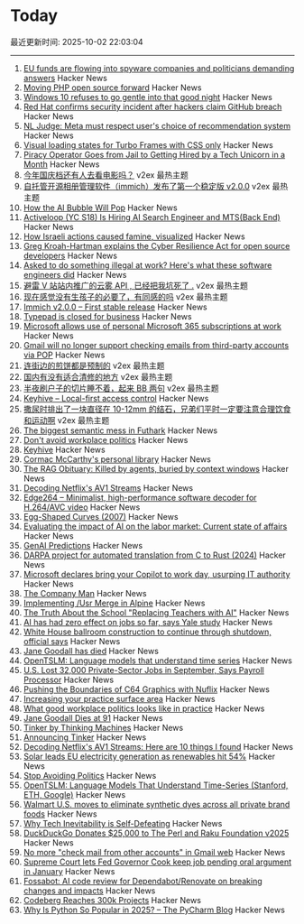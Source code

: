 # Today

最近更新时间: 2025-10-02 22:03:04

--- 
1. [EU funds are flowing into spyware companies and politicians demanding answers](https://www.theregister.com/2025/10/02/eu_spyware_funding/) Hacker News
2. [Moving PHP open source forward](https://blog.jetbrains.com/phpstorm/2025/10/moving-php-open-source-forward/) Hacker News
3. [Windows 10 refuses to go gentle into that good night](https://www.theregister.com/2025/10/02/windows_10_statcounter/) Hacker News
4. [Red Hat confirms security incident after hackers claim GitHub breach](https://www.bleepingcomputer.com/news/security/red-hat-confirms-security-incident-after-hackers-claim-github-breach/) Hacker News
5. [NL Judge: Meta must respect user's choice of recommendation system](https://www.bitsoffreedom.nl/2025/10/02/judge-in-the-bits-of-freedom-vs-meta-lawsuit-meta-must-respect-users-choice/) Hacker News
6. [Visual loading states for Turbo Frames with CSS only](https://railsdesigner.com/visual-loading-turbo-frames/) Hacker News
7. [Piracy Operator Goes from Jail to Getting Hired by a Tech Unicorn in a Month](https://torrentfreak.com/sports-piracy-operator-goes-from-jail-to-getting-hired-by-a-tech-unicorn-in-a-month/) Hacker News
8. [今年国庆档还有人去看电影吗？](https://www.v2ex.com/t/1163132) v2ex 最热主题
9. [自托管开源相册管理软件（immich）发布了第一个稳定版 v2.0.0](https://www.v2ex.com/t/1163110) v2ex 最热主题
10. [How the AI Bubble Will Pop](https://www.derekthompson.org/p/this-is-how-the-ai-bubble-will-pop) Hacker News
11. [Activeloop (YC S18) Is Hiring AI Search Engineer and MTS(Back End)](https://careers.activeloop.ai/) Hacker News
12. [How Israeli actions caused famine, visualized](https://www.cnn.com/2025/10/02/middleeast/gaza-famine-causes-vis-intl) Hacker News
13. [Greg Kroah-Hartman explains the Cyber Resilience Act for open source developers](https://www.theregister.com/2025/09/30/cyber_reiliance_act_opinion_column/) Hacker News
14. [Asked to do something illegal at work? Here's what these software engineers did](https://blog.pragmaticengineer.com/asked-to-do-something-illegal-at-work/) Hacker News
15. [避雷 V 站站内推广的云雾 API , 已经把我坑死了 .](https://www.v2ex.com/t/1163131) v2ex 最热主题
16. [现在感觉没有生孩子的必要了，有同感的吗](https://www.v2ex.com/t/1163097) v2ex 最热主题
17. [Immich v2.0.0 – First stable release](https://github.com/immich-app/immich/discussions/22546) Hacker News
18. [Typepad is closed for business](https://www.typepad.com) Hacker News
19. [Microsoft allows use of personal Microsoft 365 subscriptions at work](https://www.theregister.com/2025/10/01/microsoft_consumer_copilot_corporate/) Hacker News
20. [Gmail will no longer support checking emails from third-party accounts via POP](https://support.google.com/mail/answer/16604719?hl=en) Hacker News
21. [连街边的煎饼都是预制的](https://www.v2ex.com/t/1163112) v2ex 最热主题
22. [国内有没有适合清修的地方](https://www.v2ex.com/t/1163111) v2ex 最热主题
23. [半夜刷户子的切片睡不着，起来 BB 两句](https://www.v2ex.com/t/1163102) v2ex 最热主题
24. [Keyhive – Local-first access control](https://www.inkandswitch.com/keyhive/notebook/) Hacker News
25. [撒尿时排出了一块直径在 10-12mm 的结石，兄弟们平时一定要注意合理饮食和运动啊](https://www.v2ex.com/t/1163103) v2ex 最热主题
26. [The biggest semantic mess in Futhark](https://futhark-lang.org/blog/2025-09-26-the-biggest-semantic-mess.html) Hacker News
27. [Don't avoid workplace politics](https://terriblesoftware.org/2025/10/01/stop-avoiding-politics/) Hacker News
28. [Keyhive](https://www.inkandswitch.com/keyhive/notebook/) Hacker News
29. [Cormac McCarthy's personal library](https://www.smithsonianmag.com/arts-culture/two-years-cormac-mccarthys-death-rare-access-to-personal-library-reveals-man-behind-myth-180987150/) Hacker News
30. [The RAG Obituary: Killed by agents, buried by context windows](https://www.nicolasbustamante.com/p/the-rag-obituary-killed-by-agents) Hacker News
31. [Decoding Netflix's AV1 Streams](https://singhkays.com/blog/netflix-av1-decode/) Hacker News
32. [Edge264 – Minimalist, high-performance software decoder for H.264/AVC video](https://github.com/tvlabs/edge264) Hacker News
33. [Egg-Shaped Curves (2007)](https://nyjp07.com/index_egg_E.html) Hacker News
34. [Evaluating the impact of AI on the labor market: Current state of affairs](https://budgetlab.yale.edu/research/evaluating-impact-ai-labor-market-current-state-affairs) Hacker News
35. [GenAI Predictions](https://www.tbray.org/ongoing/When/202x/2025/09/26/GenAI-Predictions) Hacker News
36. [DARPA project for automated translation from C to Rust (2024)](https://www.darpa.mil/news/2024/memory-safety-vulnerabilities) Hacker News
37. [Microsoft declares bring your Copilot to work day, usurping IT authority](https://www.theregister.com/2025/10/01/microsoft_consumer_copilot_corporate/) Hacker News
38. [The Company Man](https://www.lesswrong.com/posts/JH6tJhYpnoCfFqAct/the-company-man) Hacker News
39. [Implementing /Usr Merge in Alpine](https://alpinelinux.org/posts/2025-10-01-usr-merge.html) Hacker News
40. [The Truth About the School "Replacing Teachers with AI"](https://danmeyer.substack.com/p/the-truth-about-2-hour-learning-and) Hacker News
41. [AI has had zero effect on jobs so far, says Yale study](https://www.theregister.com/2025/10/01/ai_isnt_taking_people_jobs/) Hacker News
42. [White House ballroom construction to continue through shutdown, official says](https://abcnews.go.com/Politics/live-updates/trump-admin-live-updates/?id=126029955) Hacker News
43. [Jane Goodall has died](https://www.latimes.com/obituaries/story/2025-10-01/jane-goodall-chimpanzees-dead) Hacker News
44. [OpenTSLM: Language models that understand time series](https://www.opentslm.com/) Hacker News
45. [U.S. Lost 32,000 Private-Sector Jobs in September, Says Payroll Processor](https://www.wsj.com/economy/jobs/u-s-lost-32-000-jobs-in-september-says-payroll-processor-06528340) Hacker News
46. [Pushing the Boundaries of C64 Graphics with Nuflix](https://cobbpg.github.io/articles/nuflix.html) Hacker News
47. [Increasing your practice surface area](https://www.indiehackers.com/post/lifestyle/increasing-your-practice-surface-area-agxYGi9bL0gd1WYYQZAu) Hacker News
48. [What good workplace politics looks like in practice](https://terriblesoftware.org/2025/10/01/stop-avoiding-politics/) Hacker News
49. [Jane Goodall Dies at 91](https://www.latimes.com/obituaries/story/2025-10-01/jane-goodall-chimpanzees-dead) Hacker News
50. [Tinker by Thinking Machines](https://thinkingmachines.ai/tinker/) Hacker News
51. [Announcing Tinker](https://thinkingmachines.ai/blog/announcing-tinker/) Hacker News
52. [Decoding Netflix's AV1 Streams: Here are 10 things I found](https://singhkays.com/blog/netflix-av1-decode/) Hacker News
53. [Solar leads EU electricity generation as renewables hit 54%](https://electrek.co/2025/09/30/solar-leads-eu-electricity-generation-as-renewables-hit-54-percent/) Hacker News
54. [Stop Avoiding Politics](https://terriblesoftware.org/2025/10/01/stop-avoiding-politics/) Hacker News
55. [OpenTSLM: Language Models That Understand Time-Series (Stanford, ETH, Google)](https://www.opentslm.com/) Hacker News
56. [Walmart U.S. moves to eliminate synthetic dyes across all private brand foods](https://corporate.walmart.com/news/2025/10/01/walmart-u-s-moves-to-eliminate-synthetic-dyes-across-all-private-brand-food-products) Hacker News
57. [Why Tech Inevitability is Self-Defeating](https://deviantabstraction.com/2025/09/29/against-the-tech-inevitability/) Hacker News
58. [DuckDuckGo Donates $25,000 to The Perl and Raku Foundation v2025](https://www.perl.com/article/duckduckgo-donates-25-000-to-the-perl-and-raku-foundation-v2025/) Hacker News
59. [No more "check mail from other accounts" in Gmail web](https://support.google.com/mail/answer/16604719?hl=en) Hacker News
60. [Supreme Court lets Fed Governor Cook keep job pending oral argument in January](https://www.cnbc.com/2025/10/01/supreme-court-trump-fed-lisa-cook.html) Hacker News
61. [Fossabot: AI code review for Dependabot/Renovate on breaking changes and impacts](https://fossa.com/blog/fossabot-dependency-upgrade-ai-agent/) Hacker News
62. [Codeberg Reaches 300k Projects](https://codeberg.org/) Hacker News
63. [Why Is Python So Popular in 2025? – The PyCharm Blog](https://blog.jetbrains.com/pycharm/2025/09/why-is-python-so-popular/) Hacker News

